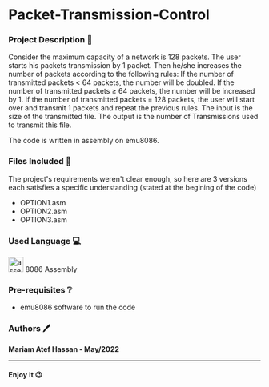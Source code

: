 # Packet-Transmission-Control

### Project Description :page_facing_up:
Consider the maximum capacity of a network is 128 packets. The user starts his packets transmission by 1 packet. Then he/she increases the number of packets according to the following rules:
If the number of transmitted packets < 64 packets, the number will be doubled.
If the number of transmitted packets ≥ 64 packets, the number will be increased by 1.
If the number of transmitted packets = 128 packets, the user will start over and transmit 1 packets and repeat the previous rules.
The input is the size of the transmitted file.
The output is the number of Transmissions used to transmit this file.

The code is written in assembly on emu8086.

### Files Included 📁
The project's requirements weren't clear enough, so here are 3 versions each satisfies a specific understanding (stated at the begining of the code)
- OPTION1.asm 
- OPTION2.asm 
- OPTION3.asm   

### Used Language 💻

<img src="https://hackr.io/tutorials/learn-assembly-language/logo/logo-assembly-language?ver=1603208610" alt="assembly" width="30" height="30">  8086 Assembly

### Pre-requisites ❔
- emu8086 software to run the code



### Authors 🖊️
**Mariam Atef Hassan  -  May/2022**

<hr>

#### Enjoy it 😉
